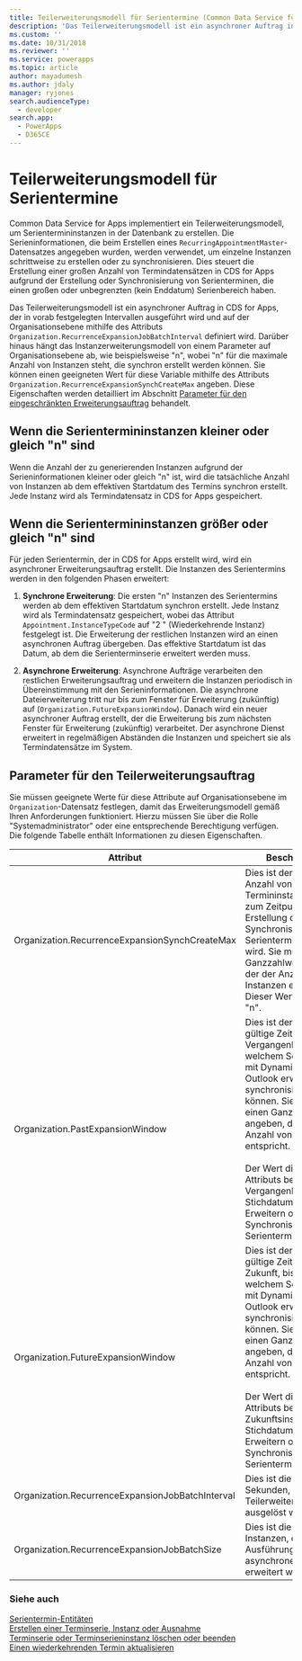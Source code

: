 ```yaml
---
title: Teilerweiterungsmodell für Serientermine (Common Data Service für Apps) | Microsoft Docs
description: 'Das Teilerweiterungsmodell ist ein asynchroner Auftrag in , der in vorab festgelegten Intervallen ausgeführt wird und auf der Organisationsebene definiert und zum Erstellen wiederkehrender Termininstanzen verwendet wird.'
ms.custom: ''
ms.date: 10/31/2018
ms.reviewer: ''
ms.service: powerapps
ms.topic: article
author: mayadumesh
ms.author: jdaly
manager: ryjones
search.audienceType:
  - developer
search.app:
  - PowerApps
  - D365CE
---
```

# <a name="recurring-appointment-partial-expansion-model"></a>Teilerweiterungsmodell für Serientermine

Common Data Service for Apps implementiert ein Teilerweiterungsmodell, um Serientermininstanzen in der Datenbank zu erstellen. Die Serieninformationen, die beim Erstellen eines `RecurringAppointmentMaster`-Datensatzes angegeben wurden, werden verwendet, um einzelne Instanzen schrittweise zu erstellen oder zu synchronisieren. Dies steuert die Erstellung einer großen Anzahl von Termindatensätzen in CDS for Apps aufgrund der Erstellung oder Synchronisierung von Serienterminen, die einen großen oder unbegrenzten (kein Enddatum) Serienbereich haben.  

 Das Teilerweiterungsmodell ist ein asynchroner Auftrag in CDS for Apps, der in vorab festgelegten Intervallen ausgeführt wird und auf der Organisationsebene mithilfe des Attributs `Organization.RecurrenceExpansionJobBatchInterval` definiert wird. Darüber hinaus hängt das Instanzerweiterungsmodell von einem Parameter auf Organisationsebene ab, wie beispielsweise "n", wobei "n" für die maximale Anzahl von Instanzen steht, die synchron erstellt werden können. Sie können einen geeigneten Wert für diese Variable mithilfe des Attributs `Organization.RecurrenceExpansionSynchCreateMax` angeben. Diese Eigenschaften werden detailliert im Abschnitt [Parameter für den eingeschränkten Erweiterungsauftrag](#Parameter) behandelt.  

<a name="Scenario1"></a>   
## <a name="when-the-recurring-appointment-instances-are-less-than-or-equal-to-n"></a>Wenn die Serientermininstanzen kleiner oder gleich "n" sind  
 Wenn die Anzahl der zu generierenden Instanzen aufgrund der Serieninformationen kleiner oder gleich "n" ist, wird die tatsächliche Anzahl von Instanzen ab dem effektiven Startdatum des Termins synchron erstellt. Jede Instanz wird als Termindatensatz in CDS for Apps gespeichert.  

<a name="Scenario2"></a>   

## <a name="when-the-recurring-appointment-instances-are-more-than-n"></a>Wenn die Serientermininstanzen größer oder gleich "n" sind  
 Für jeden Serientermin, der in CDS for Apps erstellt wird, wird ein asynchroner Erweiterungsauftrag erstellt. Die Instanzen des Serientermins werden in den folgenden Phasen erweitert:  

1. **Synchrone Erweiterung**: Die ersten "n" Instanzen des Serientermins werden ab dem effektiven Startdatum synchron erstellt. Jede Instanz wird als Termindatensatz gespeichert, wobei das Attribut `Appointment.InstanceTypeCode` auf "2 " (Wiederkehrende Instanz) festgelegt ist. Die Erweiterung der restlichen Instanzen wird an einen asynchronen Auftrag übergeben. Das effektive Startdatum ist das Datum, ab dem die Serienterminserie erweitert werden muss.  

2. **Asynchrone Erweiterung**: Asynchrone Aufträge verarbeiten den restlichen Erweiterungsauftrag und erweitern die Instanzen periodisch in Übereinstimmung mit den Serieninformationen. Die asynchrone Dateierweiterung tritt nur bis zum Fenster für Erweiterung (zukünftig) auf (`Organization.FutureExpansionWindow`). Danach wird ein neuer asynchroner Auftrag erstellt, der die Erweiterung bis zum nächsten Fenster für Erweiterung (zukünftig) verarbeitet. Der asynchrone Dienst erweitert in regelmäßigen Abständen die Instanzen und speichert sie als Termindatensätze im System.  

<a name="Parameter"></a>   
## <a name="parameters-for-the-partial-expansion-job"></a>Parameter für den Teilerweiterungsauftrag  
 Sie müssen geeignete Werte für diese Attribute auf Organisationsebene im `Organization`-Datensatz festlegen, damit das Erweiterungsmodell gemäß Ihren Anforderungen funktioniert. Hierzu müssen Sie über die Rolle "Systemadministrator" oder eine entsprechende Berechtigung verfügen. Die folgende Tabelle enthält Informationen zu diesen Eigenschaften.  


|                    Attribut                     |                                                                                                                                                                                                                    Beschreibung                                                                                                                                                                                                                    |
|--------------------------------------------------|---------------------------------------------------------------------------------------------------------------------------------------------------------------------------------------------------------------------------------------------------------------------------------------------------------------------------------------------------------------------------------------------------------------------------------------------------|
|  Organization.RecurrenceExpansionSynchCreateMax  |                                                                                             Dies ist der maximale Anzahl von Termininstanzen, die zum Zeitpunkt der Erstellung oder Synchronisierung eines Serientermins erstellt wird. Sie müssen einen Ganzzahlwert angeben, der der Anzahl von Instanzen entspricht. Dieser Wert entspricht "n".                                                                                              |
|         Organization.PastExpansionWindow         |    Dies ist der maximale gültige Zeitraum in der Vergangenheit, bis zu welchem Serientermine mit Dynamics 365 for Outlook erweitert oder synchronisiert werden können. Sie müssen einen Ganzzahlwert angeben, der der Anzahl von Monaten entspricht.<br /><br /> Der Wert dieses Attributs bestimmt das Vergangenheitsinstanz-Stichdatum zum Erweitern oder Synchronisieren der Serientermininstanzen.    |
|        Organization.FutureExpansionWindow        | Dies ist der maximale gültige Zeitraum in der Zukunft, bis zu welchem Serientermine mit Dynamics 365 for Outlook erweitert oder synchronisiert werden können. Sie müssen einen Ganzzahlwert angeben, der der Anzahl von Monaten entspricht.<br /><br /> Der Wert dieses Attributs bestimmt das Zukunftsinstanz-Stichdatum zum Erweitern oder Synchronisieren der Serientermininstanzen. |
| Organization.RecurrenceExpansionJobBatchInterval |                                                                                                                                                                               Dies ist die Häufigkeit in Sekunden, nach der der Teilerweiterungsauftrag ausgelöst wird.                                                                                                                                                                                |
|   Organization.RecurrenceExpansionJobBatchSize   |                                                                                                                                                                                  Dies ist die Anzahl der Instanzen, die bei jeder Ausführung des asynchronen Auftrags erweitert werden.                                                                                                                                                                                   |

### <a name="see-also"></a>Siehe auch  
 [Serientermin-Entitäten](/dynamics365/customer-engagement/developer/recurring-appointment-entities)   
 [Erstellen einer Terminserie, Instanz oder Ausnahme](create-recurring-appointment-series-instance-exception.md)   
 [Terminserie oder Terminserieninstanz löschen oder beenden](/dynamics365/customer-engagement/developer/delete-or-end-a-recurring-appointment-series-or-instance)   
 [Einen wiederkehrenden Termin aktualisieren](update-recurring-appointment.md)
